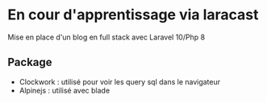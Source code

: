 <h1>En cour d'apprentissage via laracast</h1>

<p>Mise en place d'un blog en full stack avec Laravel 10/Php 8</p>

<h2>Package</h2>
<ul>
    <li>Clockwork : utilisé pour voir les query sql dans le navigateur</li>
    <li>Alpinejs : utilisé avec blade</li>
</ul>
